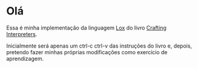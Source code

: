 # Olá

Essa é minha implementação da linguagem [Lox][Lox] do livro
[Crafting Interpreters][crafting-interpreters].

Inicialmente será apenas um ctrl-c ctrl-v das instruções do livro e,
depois, pretendo fazer minhas próprias modificações como exercício
de aprendizagem.

[Lox]: https://craftinginterpreters.com/the-lox-language.html
[crafting-interpreters]: https://craftinginterpreters.com/

